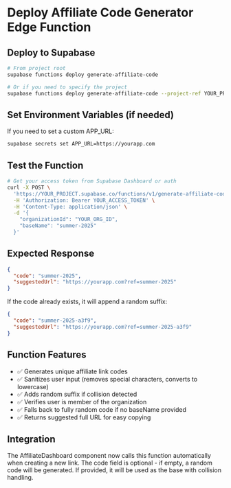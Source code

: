 # Deploy Affiliate Code Generator Edge Function

## Deploy to Supabase

```bash
# From project root
supabase functions deploy generate-affiliate-code

# Or if you need to specify the project
supabase functions deploy generate-affiliate-code --project-ref YOUR_PROJECT_REF
```

## Set Environment Variables (if needed)

If you need to set a custom APP_URL:

```bash
supabase secrets set APP_URL=https://yourapp.com
```

## Test the Function

```bash
# Get your access token from Supabase Dashboard or auth
curl -X POST \
  'https://YOUR_PROJECT.supabase.co/functions/v1/generate-affiliate-code' \
  -H 'Authorization: Bearer YOUR_ACCESS_TOKEN' \
  -H 'Content-Type: application/json' \
  -d '{
    "organizationId": "YOUR_ORG_ID",
    "baseName": "summer-2025"
  }'
```

## Expected Response

```json
{
  "code": "summer-2025",
  "suggestedUrl": "https://yourapp.com?ref=summer-2025"
}
```

If the code already exists, it will append a random suffix:
```json
{
  "code": "summer-2025-a3f9",
  "suggestedUrl": "https://yourapp.com?ref=summer-2025-a3f9"
}
```

## Function Features

- ✅ Generates unique affiliate link codes
- ✅ Sanitizes user input (removes special characters, converts to lowercase)
- ✅ Adds random suffix if collision detected
- ✅ Verifies user is member of the organization
- ✅ Falls back to fully random code if no baseName provided
- ✅ Returns suggested full URL for easy copying

## Integration

The AffiliateDashboard component now calls this function automatically when creating a new link. The code field is optional - if empty, a random code will be generated. If provided, it will be used as the base with collision handling.
